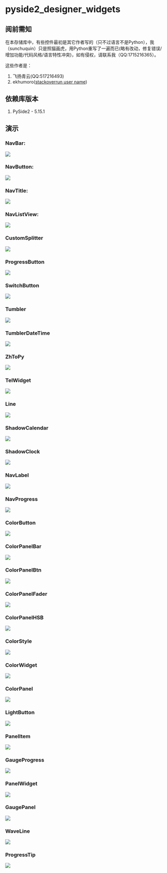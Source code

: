 # pyside2_designer_widgets

## 阅前需知

在本存储库中，有些控件最初是其它作者写的（只不过语言不是Python），我（sunchuquin）只是照猫画虎，用Python重写了一遍而已(略有改动，修复错误/增加功能/代码风格/语言特性冲突)，如有侵权，请联系我（QQ:1715216365）。

这些作者是：

1. 飞扬青云(QQ:517216493)
2. ekhumoro([stackoverrun user name](https://stackoverrun.com/cn/q/6014055))

## 依赖库版本
1. PySide2 - 5.15.1

## 演示

### NavBar:

![](./demo_pictures/NavBar.gif)

### NavButton:

![](./demo_pictures/NavButton.gif)

### NavTitle:
![](./demo_pictures/NavTitle.gif)

### NavListView:
![](./demo_pictures/NavListView.gif)

### CustomSplitter
![](./demo_pictures/CustomSplitter.gif)

### ProgressButton
![](./demo_pictures/ProgressButton.gif)

### SwitchButton
![](./demo_pictures/SwitchButton.gif)

### Tumbler
![](./demo_pictures/Tumbler.gif)

### TumblerDateTime
![](./demo_pictures/TumblerDateTime.gif)

### ZhToPy
![](./demo_pictures/ZhToPy.gif)

### TelWidget
![](./demo_pictures/TelWidget.gif)

### Line
![](./demo_pictures/Line.gif)

### ShadowCalendar
![](./demo_pictures/ShadowCalendar.gif)

### ShadowClock
![](./demo_pictures/ShadowClock.gif)

### NavLabel
![](./demo_pictures/NavLabel.gif)

### NavProgress
![](./demo_pictures/NavProgress.gif)

### ColorButton
![](./demo_pictures/ColorButton.gif)

### ColorPanelBar
![](./demo_pictures/ColorPanelBar.gif)

### ColorPanelBtn
![](./demo_pictures/ColorPanelBtn.gif)

### ColorPanelFader
![](./demo_pictures/ColorPanelFader.gif)

### ColorPanelHSB
![](./demo_pictures/ColorPanelHSB.gif)

### ColorStyle
![](./demo_pictures/ColorStyle.gif)

### ColorWidget
![](./demo_pictures/ColorWidget.gif)

### ColorPanel
![](./demo_pictures/ColorPanel.gif)

### LightButton
![](./demo_pictures/LightButton.gif)

### PanelItem
![](./demo_pictures/PanelItem.gif)

### GaugeProgress
![](./demo_pictures/GaugeProgress.gif)

### PanelWidget
![](./demo_pictures/PanelWidget.gif)

### GaugePanel
![](./demo_pictures/GaugePanel.gif)

### WaveLine
![](./demo_pictures/WaveLine.gif)

### ProgressTip
![](./demo_pictures/ProgressTip.gif)

